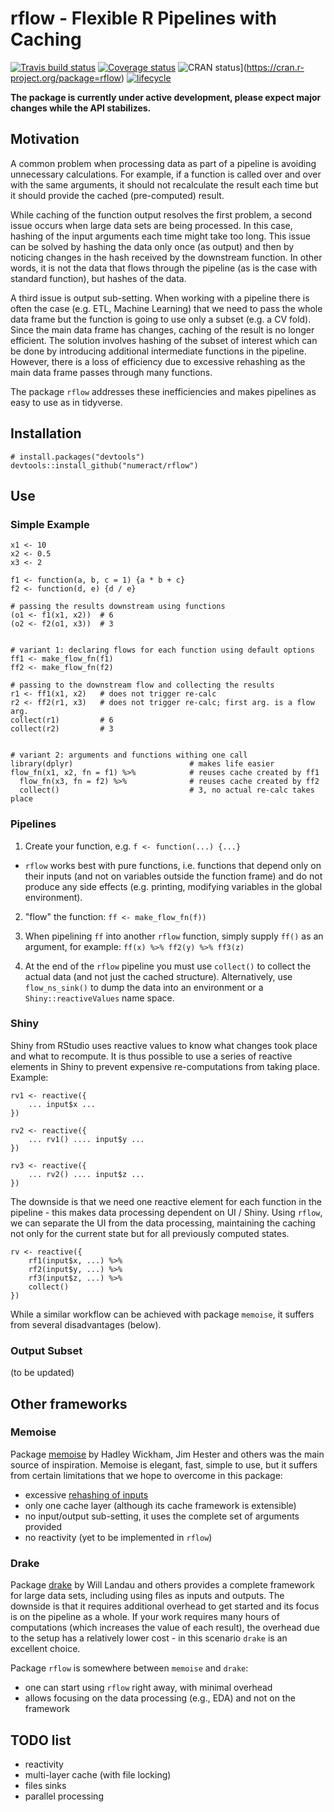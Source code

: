 # rflow - Flexible R Pipelines with Caching
[![Travis build status](https://travis-ci.org/numeract/rflow.svg?branch=master)](https://travis-ci.org/numeract/rflow)
[![Coverage status](https://codecov.io/gh/numeract/rflow/branch/master/graph/badge.svg)](https://codecov.io/github/numeract/rflow?branch=master)
![CRAN status](https://www.r-pkg.org/badges/version/rflow)](https://cran.r-project.org/package=rflow)
[![lifecycle](https://img.shields.io/badge/lifecycle-maturing-blue.svg)](https://www.tidyverse.org/lifecycle/#maturing)
 
**The package is currently under active development, please expect major 
changes while the API stabilizes.**


## Motivation

A common problem when processing data as part of a pipeline is avoiding 
unnecessary calculations. For example, if a function is called over and
over with the same arguments, it should not recalculate the result each time
but it should provide the cached (pre-computed) result.

While caching of the function output resolves the first problem, a second
issue occurs when large data sets are being processed. In this case, hashing
of the input arguments each time might take too long. This issue can be solved
by hashing the data only once (as output) and then by noticing changes 
in the hash received by the downstream function. In other words, it is not 
the data that flows through the pipeline (as is the case with standard function),
but hashes of the data.

A third issue is output sub-setting. When working with a pipeline there is
often the case (e.g. ETL, Machine Learning) that we need to pass the whole
data frame but the function is going to use only a subset (e.g. a CV fold).
Since the main data frame has changes, caching of the result is no longer
efficient. The solution involves hashing of the subset of interest which
can be done by introducing additional intermediate functions in the pipeline.
However, there is a loss of efficiency due to excessive rehashing as the 
main data frame passes through many functions.

The package `rflow` addresses these inefficiencies and makes pipelines as easy
to use as in tidyverse.


## Installation

```
# install.packages("devtools")
devtools::install_github("numeract/rflow")
```


## Use


### Simple Example

```
x1 <- 10
x2 <- 0.5
x3 <- 2

f1 <- function(a, b, c = 1) {a * b + c}
f2 <- function(d, e) {d / e}

# passing the results downstream using functions
(o1 <- f1(x1, x2))  # 6
(o2 <- f2(o1, x3))  # 3


# variant 1: declaring flows for each function using default options
ff1 <- make_flow_fn(f1)
ff2 <- make_flow_fn(f2)

# passing to the downstream flow and collecting the results
r1 <- ff1(x1, x2)   # does not trigger re-calc
r2 <- ff2(r1, x3)   # does not trigger re-calc; first arg. is a flow arg.
collect(r1)         # 6
collect(r2)         # 3


# variant 2: arguments and functions withing one call
library(dplyr)                          # makes life easier 
flow_fn(x1, x2, fn = f1) %>%            # reuses cache created by ff1
  flow_fn(x3, fn = f2) %>%              # reuses cache created by ff2
  collect()                             # 3, no actual re-calc takes place
```


### Pipelines

1. Create your function, e.g. `f <- function(...) {...}`
- `rflow` works best with pure functions, i.e. functions
that depend only on their inputs (and not on variables outside the function 
frame) and do not produce any side effects (e.g. printing,  modifying variables 
in the global environment).

2. "flow" the function: `ff <- make_flow_fn(f))`

3. When pipelining `ff` into another `rflow` function, simply supply `ff()`
as an argument, for example: `ff(x) %>% ff2(y) %>% ff3(z)`

4. At the end of the `rflow` pipeline you must use `collect()` to collect
the actual data (and not just the cached structure). Alternatively,
use `flow_ns_sink()` to dump the data into an environment or a 
`Shiny::reactiveValues` name space.


### Shiny

Shiny from RStudio uses reactive values to know what changes took place and 
what to recompute. It is thus possible to use a series of reactive elements 
in Shiny to prevent expensive re-computations from taking place. Example:

```
rv1 <- reactive({ 
    ... input$x ... 
})

rv2 <- reactive({ 
    ... rv1() .... input$y ... 
})

rv3 <- reactive({ 
    ... rv2() .... input$z ... 
})
```

The downside is that we need one reactive element for each function in the 
pipeline - this makes data processing dependent on UI / Shiny. Using `rflow`, 
we can separate the UI from the data processing, maintaining the caching
not only for the current state but for all previously computed states.

```
rv <- reactive({ 
    rf1(input$x, ...) %>%
    rf2(input$y, ...) %>%
    rf3(input$z, ...) %>%
    collect()
})
```

While a similar workflow can be achieved with package `memoise`, it suffers from
several disadvantages (below).


### Output Subset 

(to be updated)


## Other frameworks


### Memoise

Package [memoise](https://github.com/r-lib/memoise) 
by Hadley Wickham, Jim Hester and others was the main source of inspiration.
Memoise is elegant, fast, simple to use, but it suffers from certain limitations 
that we hope to overcome in this package:

- excessive [rehashing of inputs](https://github.com/r-lib/memoise/issues/31)
- only one cache layer (although its cache framework is extensible)
- no input/output sub-setting, it uses the complete set of arguments provided
- no reactivity (yet to be implemented in `rflow`)


### Drake

Package [drake](https://github.com/ropensci/drake) by Will Landau and others 
provides a complete framework for large data sets, including using
files as inputs and outputs. The downside is that it requires additional 
overhead to get started and its focus is on the pipeline as a whole. If your
work requires many hours of computations (which increases the value of each 
result), the overhead due to the setup has a relatively lower cost - in this
scenario `drake` is an excellent choice.

Package `rflow` is somewhere between `memoise` and `drake`:

- one can start using `rflow` right away, with minimal overhead
- allows focusing on the data processing (e.g., EDA) and not on the framework


## TODO list

- reactivity 
- multi-layer cache (with file locking)
- files sinks
- parallel processing
